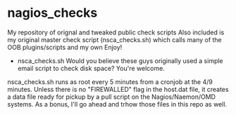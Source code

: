 # nagios_checks
My repository of orignal and tweaked public check scripts
Also included is my original master check script (nsca_checks.sh) which calls many of the OOB plugins/scripts and my own
Enjoy!

* nsca_checks.sh
Would you believe these guys originally used a simple email script to check disk space?
You're welcome.

nsca_checks.sh runs as root every 5 minutes from a cronjob at the 4/9 minutes.
Unless there is no "FIREWALLED" flag in the host.dat file, it creates a data file ready for pickup by a pull script on the Nagios/Naemon/OMD systems.
As a bonus, I'll go ahead and trhow those files in this repo as well.
